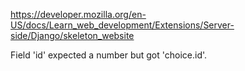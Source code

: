 https://developer.mozilla.org/en-US/docs/Learn_web_development/Extensions/Server-side/Django/skeleton_website  
  
Field 'id' expected a number but got 'choice.id'.
